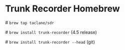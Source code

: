 # Trunk Recorder Homebrew

\# `brew tap taclane/sdr`

\# `brew install trunk-recorder` (4.5 release)
 
\# `brew install trunk-recorder --head` (git)
